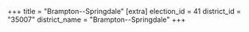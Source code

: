 +++
title = "Brampton--Springdale"
[extra]
election_id = 41
district_id = "35007"
district_name = "Brampton--Springdale"
+++
